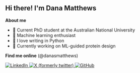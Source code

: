 ## Hi there! I'm Dana Matthews

**About me**
- 💼 Current PhD student at the Australian National University
- 💛 Machine learning enthusiast 
- 🐍  I love writing in Python
- 🧬 Currently working on ML-guided protein design

**Find me online** (@danasmatthews)
<p align="left">
  <a href="https://www.linkedin.com/in/danasmatthews/">
    <picture>
      <source media="(prefers-color-scheme: dark)" srcset="https://raw.githubusercontent.com/CLorant/readme-social-icons/main/medium/filled/linkedin.svg">
      <source media="(prefers-color-scheme: light)" srcset="https://raw.githubusercontent.com/CLorant/readme-social-icons/main/medium/filled/linkedin.svg">
      <img alt="LinkedIn">
    </picture>
  </a>
  <a href="https://x.com/danasmatthews">
    <picture>
      <source media="(prefers-color-scheme: dark)" srcset="https://raw.githubusercontent.com/CLorant/readme-social-icons/main/medium/filled/twitter-x.svg">
      <source media="(prefers-color-scheme: light)" srcset="https://raw.githubusercontent.com/CLorant/readme-social-icons/main/medium/filled/twitter-x.svg">
      <img alt="X (formerly twitter)">
    </picture>
  </a>
  <a href="https://github.com/danasmatthews">
    <picture>
      <source media="(prefers-color-scheme: dark)" srcset="https://raw.githubusercontent.com/CLorant/readme-social-icons/main/medium/filled/github.svg">
      <source media="(prefers-color-scheme: light)" srcset="https://raw.githubusercontent.com/CLorant/readme-social-icons/main/medium/filled/github.svg">
      <img alt="GitHub">
    </picture>
  </a>
</p>
